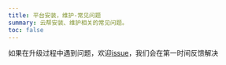 ```yaml
---
title: 平台安装，维护-常见问题
summary: 云帮安装、维护相关的常见问题。
toc: false
---
```



如果在升级过程中遇到问题，欢迎[issue](https://github.com/goodrain/rainbond-install/issues/new)，我们会在第一时间反馈解决
